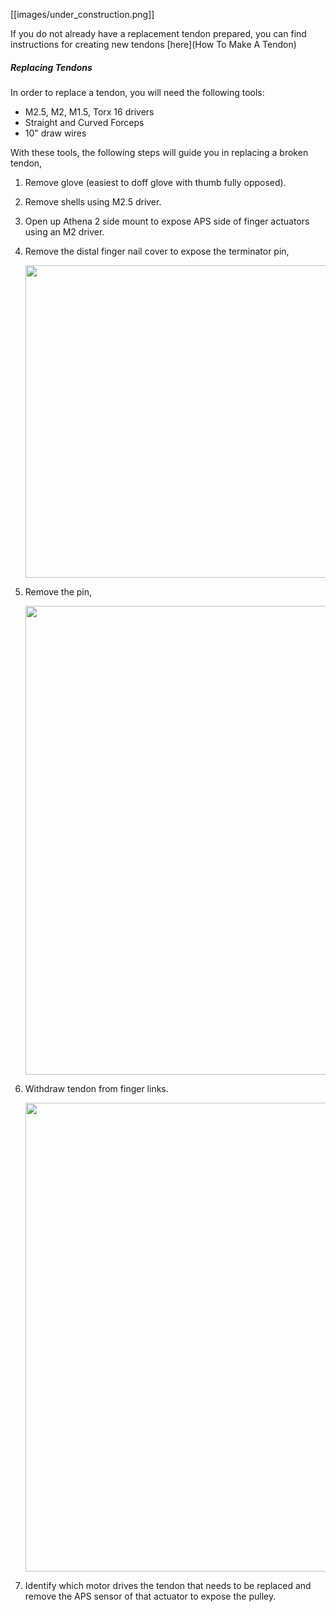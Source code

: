 [[images/under_construction.png]]

If you do not already have a replacement tendon prepared, you can find instructions for creating new tendons [here](How To Make A Tendon)

##### Replacing Tendons

In order to replace a tendon, you will need the following tools:
- M2.5, M2, M1.5, Torx 16 drivers
- Straight and Curved Forceps
- 10" draw wires

With these tools, the following steps will guide you in replacing a broken tendon,

1. Remove glove (easiest to doff glove with thumb fully opposed).

2. Remove shells using M2.5 driver.

3. Open up Athena 2 side mount to expose APS side of finger actuators using an M2 driver.

4. Remove the distal finger nail cover to expose the terminator pin,

    <img src="https://github.com/NASA-JSC-Robotics/valkyrie/wiki/images/TendonReplacementStep4.png" width="500"> 
5. Remove the pin,

    <img src="https://github.com/NASA-JSC-Robotics/valkyrie/wiki/images/TendonReplacementStep5.png" width="750"> 
6. Withdraw tendon from finger links.

    <img src="https://github.com/NASA-JSC-Robotics/valkyrie/wiki/images/TendonReplacementStep6.png" width="750"> 

7. Identify which motor drives the tendon that needs to be replaced and remove the APS sensor of that actuator to expose the pulley.

    